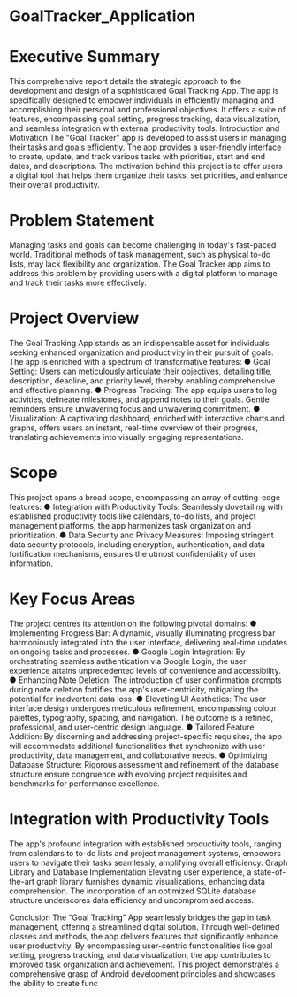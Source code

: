 # GoalTracker_Application

# Executive Summary
This comprehensive report details the strategic approach to the development and design of a sophisticated Goal Tracking App. The app is specifically designed to empower individuals in efficiently managing and accomplishing their personal and professional objectives. It offers a suite of features, encompassing goal setting, progress tracking, data visualization, and seamless integration with external productivity tools.
Introduction and Motivation
The "Goal Tracker" app is developed to assist users in managing their tasks and goals efficiently. The app provides a user-friendly interface to create, update, and track various tasks with priorities, start and end dates, and descriptions. The motivation behind this project is to offer users a digital tool that helps them organize their tasks, set priorities, and enhance their overall productivity.

# Problem Statement
Managing tasks and goals can become challenging in today's fast-paced world. Traditional methods of task management, such as physical to-do lists, may lack flexibility and organization. The Goal Tracker app aims to address this problem by providing users with a digital platform to manage and track their tasks more effectively.


# Project Overview
The Goal Tracking App stands as an indispensable asset for individuals seeking enhanced organization and productivity in their pursuit of goals. The app is enriched with a spectrum of transformative features:
●	Goal Setting: Users can meticulously articulate their objectives, detailing title, description, deadline, and priority level, thereby enabling comprehensive and effective planning.
●	Progress Tracking: The app equips users to log activities, delineate milestones, and append notes to their goals. Gentle reminders ensure unwavering focus and unwavering commitment.
●	Visualization: A captivating dashboard, enriched with interactive charts and graphs, offers users an instant, real-time overview of their progress, translating achievements into visually engaging representations.

# Scope
This project spans a broad scope, encompassing an array of cutting-edge features:
●	Integration with Productivity Tools: Seamlessly dovetailing with established productivity tools like calendars, to-do lists, and project management platforms, the app harmonizes task organization and prioritization.
●	Data Security and Privacy Measures: Imposing stringent data security protocols, including encryption, authentication, and data fortification mechanisms, ensures the utmost confidentiality of user information.

# Key Focus Areas
The project centres its attention on the following pivotal domains:
●	Implementing Progress Bar: A dynamic, visually illuminating progress bar harmoniously integrated into the user interface, delivering real-time updates on ongoing tasks and processes.
●	Google Login Integration: By orchestrating seamless authentication via Google Login, the user experience attains unprecedented levels of convenience and accessibility.
●	Enhancing Note Deletion: The introduction of user confirmation prompts during note deletion fortifies the app's user-centricity, mitigating the potential for inadvertent data loss.
●	Elevating UI Aesthetics: The user interface design undergoes meticulous refinement, encompassing colour palettes, typography, spacing, and navigation. The outcome is a refined, professional, and user-centric design language.
●	Tailored Feature Addition: By discerning and addressing project-specific requisites, the app will accommodate additional functionalities that synchronize with user productivity, data management, and collaborative needs.
●	Optimizing Database Structure: Rigorous assessment and refinement of the database structure ensure congruence with evolving project requisites and benchmarks for performance excellence.

# Integration with Productivity Tools
The app's profound integration with established productivity tools, ranging from calendars to to-do lists and project management systems, empowers users to navigate their tasks seamlessly, amplifying overall efficiency.
Graph Library and Database Implementation
Elevating user experience, a state-of-the-art graph library furnishes dynamic visualizations, enhancing data comprehension. The incorporation of an optimized SQLite database structure underscores data efficiency and uncompromised access.


Conclusion
The “Goal Tracking” App seamlessly bridges the gap in task management, offering a streamlined digital solution. Through well-defined classes and methods, the app delivers features that significantly enhance user productivity. By encompassing user-centric functionalities like goal setting, progress tracking, and data visualization, the app contributes to improved task organization and achievement. This project demonstrates a comprehensive grasp of Android development principles and showcases the ability to create func
